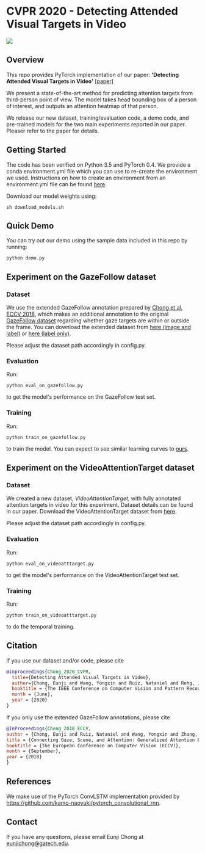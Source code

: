 # CVPR 2020 - Detecting Attended Visual Targets in Video
![](misc/teaser.gif)

## Overview
This repo provides PyTorch implementation of our paper:
**'Detecting Attended Visual Targets in Video'**  [[paper]](https://arxiv.org/abs/2003.02501)

We present a state-of-the-art method for predicting attention targets from third-person point of view. The model takes head bounding box of a person of interest, and outputs an attention heatmap of that person.

We release our new dataset, training/evaluation code, a demo code, and pre-trained models for the two main experiments reported in our paper. Pleaser refer to the paper for details.


## Getting Started
The code has been verified on Python 3.5 and PyTorch 0.4. We provide a conda environment.yml file which you can use to re-create the environment we used. Instructions on how to create an environment from an environment.yml file can be found [here](https://docs.conda.io/projects/conda/en/latest/user-guide/tasks/manage-environments.html#creating-an-environment-from-an-environment-yml-file).

Download our model weights using:
```
sh download_models.sh
```

## Quick Demo
You can try out our demo using the sample data included in this repo by running:
```
python demo.py
```

## Experiment on the GazeFollow dataset
### Dataset
We use the extended GazeFollow annotation prepared by [Chong et al. ECCV 2018](http://openaccess.thecvf.com/content_ECCV_2018/html/Eunji_Chong_Connecting_Gaze_Scene_ECCV_2018_paper.html), which makes an additional annotation to the original [GazeFollow dataset](http://gazefollow.csail.mit.edu/) regarding whether gaze targets are within or outside the frame. You can download the extended dataset from [here (image and label)](https://www.dropbox.com/s/3ejt9pm57ht2ed4/gazefollow_extended.zip?dl=0) or [here (label only)](https://www.dropbox.com/s/1mhgpu0x2w5yto6/gazefollow_extended_txtonly.zip?dl=0).

Please adjust the dataset path accordingly in config.py.
### Evaluation
Run:
```
python eval_on_gazefollow.py
```
to get the model's performance on the GazeFollow test set.
### Training
Run:
```
python train_on_gazefollow.py
```
to train the model. You can expect to see similar learning curves to [ours](https://tensorboard.dev/experiment/eDyILnKaSVa6efJXqTQkhg/).



## Experiment on the VideoAttentionTarget dataset
### Dataset
We created a new dataset, *VideoAttentionTarget*, with fully annotated attention targets in video for this experiment. Dataset details can be found in our paper. Download the VideoAttentionTarget dataset from [here](https://www.dropbox.com/s/8ep3y1hd74wdjy5/videoattentiontarget.zip?dl=0).  

Please adjust the dataset path accordingly in config.py.
### Evaluation
Run:
```
python eval_on_videoatttarget.py

```
to get the model's performance on the VideoAttentionTarget test set.
### Training
Run:
```
python train_on_videoatttarget.py
```
to do the temporal training.

## Citation
If you use our dataset and/or code, please cite
```bibtex
@inproceedings{Chong_2020_CVPR,
  title={Detecting Attended Visual Targets in Video},
  author={Chong, Eunji and Wang, Yongxin and Ruiz, Nataniel and Rehg, James M.},
  booktitle = {The IEEE Conference on Computer Vision and Pattern Recognition (CVPR)},
  month = {June},
  year = {2020}
}
```

If you only use the extended GazeFollow annotations, please cite
```bibtex
@InProceedings{Chong_2018_ECCV,
author = {Chong, Eunji and Ruiz, Nataniel and Wang, Yongxin and Zhang, Yun and Rozga, Agata and Rehg, James M.},
title = {Connecting Gaze, Scene, and Attention: Generalized Attention Estimation via Joint Modeling of Gaze and Scene Saliency},
booktitle = {The European Conference on Computer Vision (ECCV)},
month = {September},
year = {2018}
}
```


## References
We make use of the PyTorch ConvLSTM implementation provided by https://github.com/kamo-naoyuki/pytorch_convolutional_rnn.


## Contact
If you have any questions, please email Eunji Chong at eunjichong@gatech.edu.
